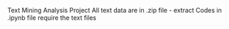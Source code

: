Text Mining Analysis Project
All text data are in .zip file - extract
Codes in .ipynb file require the text files
